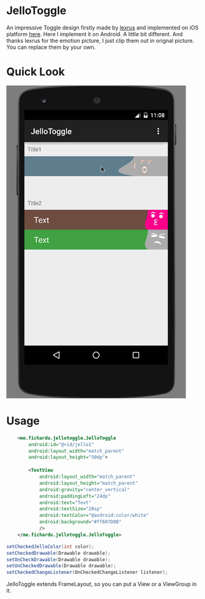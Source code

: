 JelloToggle
=============

An impressive Toggle design firstly made by [lexrus](https://github.com/lexrus) and implemented on iOS platform [here](https://github.com/lexrus/LTJelloSwitch).
Here I implement it on Android. A little bit different. And thanks lexrus for the emotion picture, I just clip them out in orignal picture. You can replace them by your own.

Quick Look
============
![Demo](./art/jello.gif)

Usage
=============

```xml
    <me.fichardu.jellotoggle.JelloToggle
        android:id="@+id/jello1"
        android:layout_width="match_parent"
        android:layout_height="50dp">

        <TextView
            android:layout_width="match_parent"
            android:layout_height="match_parent"
            android:gravity="center_vertical"
            android:paddingLeft="24dp"
            android:text="Text"
            android:textSize="20sp"
            android:textColor="@android:color/white"
            android:background="#ff607D8B"
            />
    </me.fichardu.jellotoggle.JelloToggle>

```

```java
setCheckedJelloColor(int color);
setCheckedDrawable(Drawable drawable);
setOnCheckDrawable(Drawable drawable);
setUnCheckedDrawable(Drawable drawable);
setCheckedChangeListener(OnCheckedChangeListener listener);
```

JelloToggle extends FrameLayout, so you can put a View or a ViewGroup in it. 
